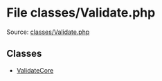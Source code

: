 File classes/Validate.php
=========

Source: [classes/Validate.php](https://github.com/PrestaShop/PrestaShop/blob/1.6.0.8/classes/Validate.php)


Classes
-------

* [ValidateCore](class.ValidateCore.md)


